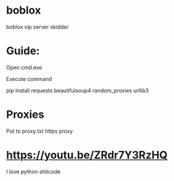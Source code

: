 # boblox
boblox vip server skidder

# Guide:
Open cmd.exe

Execute command

pip install requests beautifulsoup4 random_proxies urllib3

# Proxies
Put to proxy.txt https proxy



































# https://youtu.be/ZRdr7Y3RzHQ
I love python shitcode
